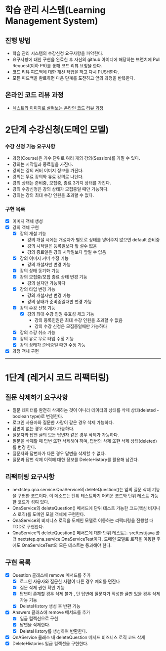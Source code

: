 # 학습 관리 시스템(Learning Management System)
## 진행 방법
* 학습 관리 시스템의 수강신청 요구사항을 파악한다.
* 요구사항에 대한 구현을 완료한 후 자신의 github 아이디에 해당하는 브랜치에 Pull Request(이하 PR)를 통해 코드 리뷰 요청을 한다.
* 코드 리뷰 피드백에 대한 개선 작업을 하고 다시 PUSH한다.
* 모든 피드백을 완료하면 다음 단계를 도전하고 앞의 과정을 반복한다.

## 온라인 코드 리뷰 과정
* [텍스트와 이미지로 살펴보는 온라인 코드 리뷰 과정](https://github.com/next-step/nextstep-docs/tree/master/codereview)

# 2단계 수강신청(도메인 모델)


### 수강 신청 기능 요구사항
* 과정(Course)은 기수 단위로 여러 개의 강의(Session)를 가질 수 있다.
* 강의는 시작일과 종료일을 가진다.
* 강의는 강의 커버 이미지 정보를 가진다.
* 강의는 무료 강의와 유료 강의로 나뉜다.
* 강의 상태는 준비중, 모집중, 종료 3가지 상태를 가진다.
* 강의 수강신청은 강의 상태가 모집중일 때만 가능하다.
* 강의는 강의 최대 수강 인원을 초과할 수 없다.

### 구현 목록
* [x] 이미지 객체 생성
* [x] 강의 객체 구현 
  * [x] 강의 개설 기능
    * 강의 개설 시에는 개설자가 별도로 상태를 넣어주지 않으면 default 준비중
    * 강의 시작일은 등록일보다 앞 설수 없음
    * 강의 종료일은 강의 시작일보다 앞일 수 없음
  * [x] 강의 이미지 커버 수정 기능
    * 강의 개설자만 변경 가능
  * [x] 강의 상태 동기화 기능
  * [x] 강의 모집중/모집 종료 상태 변경 기능 
    * 강의 설자만 가능하다
  * [x] 강의 타입 변경 기능
    * 강의 개설자만 변경 가능 
    * 강의 상태가 준비중일때만 변경 가능 
  * [x] 강의 수강 신청 기능
    * [x] 강의 최대 수강 인원 유효성 체크 기능
      * 강의 등록인원은 최대 수강 인원을 초과할 수 없음
      * 강의 수강 신청은  모집중일때만 가능하다
  * [x] 강의 수강 취소 기능
  * [x] 강의 유료 무료 타입 수정 기능
  * [x] 강의 상태가 준비중일 때만 수정 가능

* [x] 과정 객체 구현

---

# 1단계 (레거시 코드 리팩터링)

## 질문 삭제하기 요구사항

- 질문 데이터를 완전히 삭제하는 것이 아니라 데이터의 상태를 삭제 상태(deleted - boolean type)로 변경한다.
- 로그인 사용자와 질문한 사람이 같은 경우 삭제 가능하다.
- 답변이 없는 경우 삭제가 가능하다.
- 질문자와 답변 글의 모든 답변자 같은 경우 삭제가 가능하다.
- 질문을 삭제할 때 답변 또한 삭제해야 하며, 답변의 삭제 또한 삭제 상태(deleted)를 변경 한다.
- 질문자와 답변자가 다른 경우 답변을 삭제할 수 없다.
- 질문과 답변 삭제 이력에 대한 정보를 DeleteHistory를 활용해 남긴다.

## 리팩터링 요구사항

- nextstep.qna.service.QnaService의 deleteQuestion()는 앞의 질문 삭제 기능을 구현한 코드이다. 이 메소드는 단위 테스트하기 어려운 코드와 단위 테스트 가능한 코드가
  섞여 있다.
- QnaService의 deleteQuestion() 메서드에 단위 테스트 가능한 코드(핵심 비지니스 로직)를 도메인 모델 객체에 구현한다.
- QnaService의 비지니스 로직을 도메인 모델로 이동하는 리팩터링을 진행할 때 TDD로 구현한다.
- QnaService의 deleteQuestion() 메서드에 대한 단위 테스트는 src/test/java 폴더 nextstep.qna.service.QnaServiceTest이다. 도메인 모델로 로직을
  이동한 후에도 QnaServiceTest의 모든 테스트는 통과해야 한다.

  
## 구현 목록

- [x] Question 클래스에 remove 메서드를 추가
    - [x] 로그인 사용자와 질문한 사람이 다른 경우 예외를 던진다
    - [x] 질문 삭제 권한 확인 기능
    - [x] 답변이 존재할 경우 삭제 불가 , 단 답변에 질문자가 작성한 글만 있을 경우 삭제 가능 기능
    - [x] DeleteHistory 생성 후 반환 기능
- [x] Answers 클래스에 remove 메서드를 추가
    - [x] 일급 컬렉션으로 구현
    - [x] 답변을 삭제한다.
    - [x] DeleteHistory를 생성하여 반환한다.
- [x] QnAService 클래스 내 deleteQuestion 메서드 비즈니스 로직 코드 삭제
- [x] DeleteHistories 일급 컬렉션을 구현한다.
